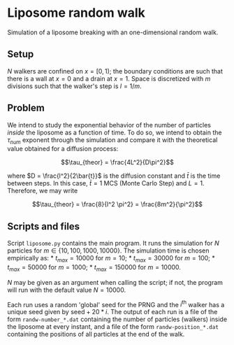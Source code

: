 # Liposome random walk

Simulation of a liposome breaking with an one-dimensional random walk.

## Setup
$N$ walkers are confined on $x = [0,1)$; the boundary conditions are such that there is a wall at $x = 0$ and a drain at $x = 1$. Space is discretized with $m$ divisions such that the walker's step is $l = 1/m$.

## Problem
We intend to study the exponential behavior of the number of particles *inside* the liposome as a function of time. To do so, we intend to obtain the $\tau_{num}$ exponent through the simulation and compare it with the theoretical value obtained for a diffusion process:

$$\tau_{theor} = \frac{4L^2}{D\pi^2}$$

where $D = \frac{l^2}{2\bar{t}}$ is the diffusion constant and $\bar{t}$ is the time between steps. In this case, $\bar{t} = 1$ MCS (Monte Carlo Step) and $L = 1$. Therefore, we may write

$$\tau_{theor} = \frac{8}{l^2 \pi^2} = \frac{8m^2}{\pi^2}$$

## Scripts and files

Script ```liposome.py``` contains the main program. It runs the simulation for $N$ particles for $m \in \{10,100,1000,10000\}$. The simulation time is chosen empirically as:
    * $t_{max} = 10000$ for $m = 10$;
    * $t_{max} = 30000$ for $m = 100$;
    * $t_{max} = 50000$ for $m = 1000$;
    * $t_{max} = 150000$ for $m = 10000$.

$N$ may be given as an argument when calling the script; if not, the program will run with the default value $N = 10000$.

Each run uses a random 'global' seed for the PRNG and the $i^{\text{th}}$ walker has a unique seed given by $\text{seed} + 20*i$. The output of each run is a file of the form ```randw-number_*.dat``` containing the number of particles (walkers) inside the liposome at every instant, and a file of the form ```randw-position_*.dat``` containing the positions of all particles at the end of the walk.